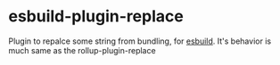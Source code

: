 # esbuild-plugin-replace
Plugin to repalce some string from bundling, for [esbuild](https://esbuild.github.io/). It's behavior is much same as the rollup-plugin-replace